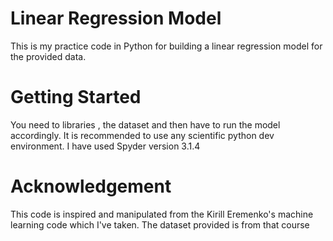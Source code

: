 # Linear Regression Model 

This is my practice code in Python for building a linear regression model for the provided data.


# Getting Started

You need to libraries , the dataset and then have to run the model accordingly. It is recommended to use any scientific python dev environment. 
I have used Spyder version 3.1.4


# Acknowledgement 

This code is inspired and manipulated from the Kirill Eremenko's machine learning code which I've taken. The dataset provided is from that course